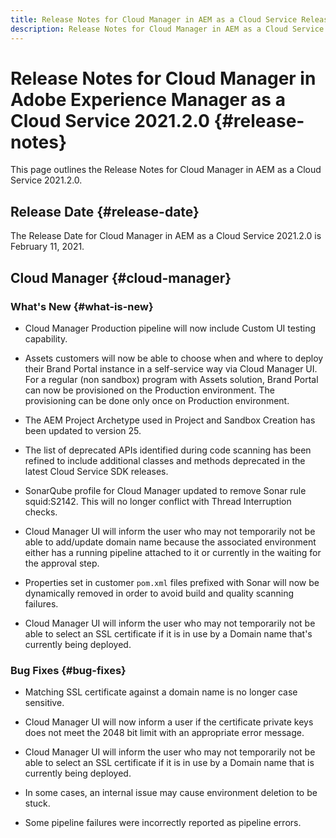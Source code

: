 ```yaml
---
title: Release Notes for Cloud Manager in AEM as a Cloud Service Release 2021.2.0
description: Release Notes for Cloud Manager in AEM as a Cloud Service Release 2021.2.0
---
```


# Release Notes for Cloud Manager in Adobe Experience Manager as a Cloud Service 2021.2.0 {#release-notes}

This page outlines the Release Notes for Cloud Manager in AEM as a Cloud Service 2021.2.0.

## Release Date {#release-date}

The Release Date for Cloud Manager in AEM as a Cloud Service 2021.2.0 is February 11, 2021.

## Cloud Manager {#cloud-manager}

### What's New {#what-is-new}

* Cloud Manager Production pipeline will now include Custom UI testing capability.

* Assets customers will now be able to choose when and where to deploy their Brand Portal instance in a self-service way via Cloud Manager UI. For a regular (non sandbox) program with Assets solution, Brand Portal can now be provisioned on the Production environment. The provisioning can be done only once on Production environment.

* The AEM Project Archetype used in Project and Sandbox Creation has been updated to version 25. 

* The list of deprecated APIs identified during code scanning has been refined to include additional classes and methods deprecated in the latest Cloud Service SDK releases.

* SonarQube profile for Cloud Manager updated to remove Sonar rule squid:S2142. This will no longer conflict with Thread Interruption checks.

* Cloud Manager UI will inform the user who may not temporarily not be able to add/update domain name because the associated environment either has a running pipeline attached to it or currently in the waiting for the approval step.

* Properties set in customer `pom.xml` files prefixed with Sonar will now be dynamically removed in order to avoid build and quality scanning failures.

* Cloud Manager UI will inform the user who may not temporarily not be able to select an SSL certificate if it is in use by a Domain name that's currently being deployed. 


### Bug Fixes  {#bug-fixes}

* Matching SSL certificate against a domain name is no longer case sensitive.

* Cloud Manager UI will now inform a user if the certificate private keys does not meet the 2048 bit limit with an appropriate error message.

* Cloud Manager UI will inform the user who may not temporarily not be able to select an SSL certificate if it is in use by a Domain name that is currently being deployed.

* In some cases, an internal issue may cause environment deletion to be stuck. 

* Some pipeline failures were incorrectly reported as pipeline errors. 
